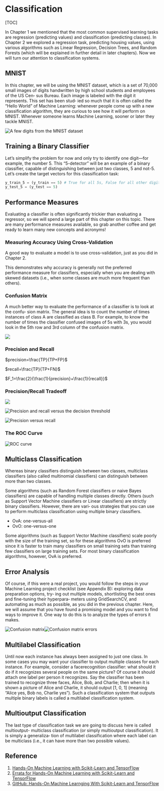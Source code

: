 # Classification

[TOC]

In Chapter 1 we mentioned that the most common supervised learning tasks are regression (predicting values) and classification (predicting classes). In Chapter 2 we explored a regression task, predicting housing values, using various algorithms such as Linear Regression, Decision Trees, and Random Forests (which will be explained in further detail in later chapters). Now we will turn our attention to classification systems.

## MNIST

In this chapter, we will be using the MNIST dataset, which is a set of 70,000 small images of digits handwritten by high school students and employees of the US Cen‐ sus Bureau. Each image is labeled with the digit it represents. This set has been stud‐ ied so much that it is often called the “Hello World” of Machine Learning: whenever people come up with a new classification algorithm, they are curious to see how it will perform on MNIST. Whenever someone learns Machine Learning, sooner or later they tackle MNIST.

![A few digits from the MNIST dataset](https://ws4.sinaimg.cn/large/006tKfTcly1g0gi50w5vnj30u00u0mzu.jpg)

## Training a Binary Classifier

Let’s simplify the problem for now and only try to identify one digit—for example, the number 5. This “5-detector” will be an example of a binary classifier, capable of distinguishing between just two classes, 5 and not-5. Let’s create the target vectors for this classification task:

```python
y_train_5 = (y_train == 5) # True for all 5s, False for all other digits. 
y_test_5 = (y_test == 5)
```

## Performance Measures

Evaluating a classifier is often significantly trickier than evaluating a regressor, so we will spend a large part of this chapter on this topic. There are many performance measures available, so grab another coffee and get ready to learn many new concepts and acronyms!

### Measuring Accuracy Using Cross-Validation

A good way to evaluate a model is to use cross-validation, just as you did in Chapter 2.

This demonstrates why accuracy is generally not the preferred performance measure for classifiers, especially when you are dealing with skewed datasets (i.e., when some classes are much more frequent than others).

### Confusion Matrix

A much better way to evaluate the performance of a classifier is to look at the confu‐ sion matrix. The general idea is to count the number of times instances of class A are classified as class B. For example, to know the number of times the classifier confused images of 5s with 3s, you would look in the 5th row and 3rd column of the confusion matrix.

![](https://ws4.sinaimg.cn/large/006tKfTcly1g0gi8pa6szj310i0jcjvr.jpg)

### Precision and Recall

$precision=\frac{TP}{TP+FP}​$

$recall=\frac{TP}{TP+FN}$

$F_1=\frac{2}{\frac{1}{precision}+\frac{1}{recall}}​$

### Precision/Recall Tradeoff

![](https://ws1.sinaimg.cn/large/006tKfTcly1g0gicmdbkbj310c0d8gox.jpg)

![Precision and recall versus the decision threshold](https://ws3.sinaimg.cn/large/006tKfTcly1g0gid0crvdj31o00u0dir.jpg)

![Precision versus recall](https://ws2.sinaimg.cn/large/006tKfTcly1g0gidxl67mj31400u0tas.jpg)

### The ROC Curve

![ROC curve](https://ws4.sinaimg.cn/large/006tKfTcly1g0gif03ifdj31400u0whu.jpg)

## Multiclass Classification

Whereas binary classifiers distinguish between two classes, multiclass classifiers (also called multinomial classifiers) can distinguish between more than two classes.

Some algorithms (such as Random Forest classifiers or naive Bayes classifiers) are capable of handling multiple classes directly. Others (such as Support Vector Machine classifiers or Linear classifiers) are strictly binary classifiers. However, there are vari‐ ous strategies that you can use to perform multiclass classification using multiple binary classifiers.

- OvA: one-versus-all
- OvO: one-versus-one

Some algorithms (such as Support Vector Machine classifiers) scale poorly with the size of the training set, so for these algorithms OvO is preferred since it is faster to train many classifiers on small training sets than training few classifiers on large training sets. For most binary classification algorithms, however, OvA is preferred.

## Error Analysis

Of course, if this were a real project, you would follow the steps in your Machine Learning project checklist (see Appendix B): exploring data preparation options, try‐ ing out multiple models, shortlisting the best ones and fine-tuning their hyperpara‐ meters using GridSearchCV, and automating as much as possible, as you did in the previous chapter. Here, we will assume that you have found a promising model and you want to find ways to improve it. One way to do this is to analyze the types of errors it makes.

![Confusion matrix](https://ws1.sinaimg.cn/large/006tKfTcly1g0gigwracxj30u00u0q3c.jpg)![Confusion matrix errors](https://ws3.sinaimg.cn/large/006tKfTcly1g0gihb8gabj30u00u0t94.jpg)

## Multilabel Classification

Until now each instance has always been assigned to just one class. In some cases you may want your classifier to output multiple classes for each instance. For example, consider a facerecognition classifier: what should it do if it recognizes several people on the same picture? Of course it should attach one label per person it recognizes. Say the classifier has been trained to recognize three faces, Alice, Bob, and Charlie; then when it is shown a picture of Alice and Charlie, it should output [1, 0, 1] (meaning “Alice yes, Bob no, Charlie yes”). Such a classification system that outputs multiple binary labels is called a multilabel classification system.

## Multioutput Classification

The last type of classification task we are going to discuss here is called multioutput- multiclass classification (or simply multioutput classification). It is simply a generaliza‐ tion of multilabel classification where each label can be multiclass (i.e., it can have more than two possible values).

## Reference

1. [Hands-On Machine Learning with Scikit-Learn and TensorFlow](http://shop.oreilly.com/product/0636920052289.do)
2. [Errata for Hands-On Machine Learning with Scikit-Learn and TensorFlow](https://www.oreilly.com/catalog/errata.csp?isbn=0636920052289)
3. [GitHub: Hands-On Machine Learnging With Scikit-Learn and TensorFlow](https://github.com/ageron/handson-ml)
